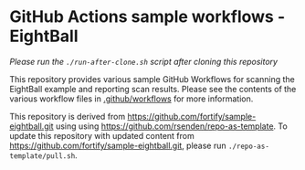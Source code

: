 # GitHub Actions sample workflows - EightBall

*Please run the `./run-after-clone.sh` script after cloning this repository*

This repository provides various sample GitHub Workflows for scanning the EightBall example and reporting scan results.
Please see the contents of the various workflow files in [.github/workflows](.github/workflows) for more information.

This repository is derived from https://github.com/fortify/sample-eightball.git using using https://github.com/rsenden/repo-as-template. 
To update this repository with updated content from https://github.com/fortify/sample-eightball.git, please run `./repo-as-template/pull.sh`.
